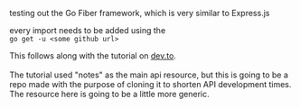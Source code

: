 testing out the Go Fiber framework, which is very similar to Express.js

every import needs to be added using the <br>
`go get -u <some github url>`

This follows along with the tutorial on [dev.to](https://dev.to/percoguru/getting-started-with-apis-in-golang-feat-fiber-and-gorm-2n34).
<br><br>The tutorial used "notes" as the main api resource, but this is going to be a repo made with the purpose of cloning it to shorten API development times. The resource here is going to be a little more generic.

